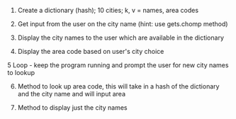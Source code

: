 1. Create a dictionary (hash); 10 cities; k, v = names, area codes

2. Get input from the user on the city name (hint: use gets.chomp method)

3. Display the city names to the user which are available in the dictionary

4. Display the area code based on user's city choice

5 Loop - keep the program running and prompt the user for new city names to lookup

6. Method to look up area code, this will take in a hash of the dictionary and the city name and will input area

7. Method to display just the city names
